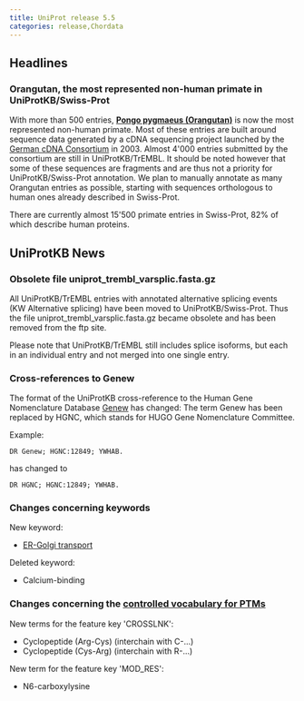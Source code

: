 ```yaml
---
title: UniProt release 5.5
categories: release,Chordata
---
```


## Headlines

### Orangutan, the most represented non-human primate in UniProtKB/Swiss-Prot

With more than 500 entries, [**Pongo pygmaeus (Orangutan)**](http://www.uniprot.org/taxonomy/9600) is now the most represented non-human primate. Most of these entries are built around sequence data generated by a cDNA sequencing project launched by the [German cDNA Consortium](http://mips.gsf.de/proj/cdna/Sites/PP_cDNA_Project.htm) in 2003. Almost 4'000 entries submitted by the consortium are still in UniProtKB/TrEMBL. It should be noted however that some of these sequences are fragments and are thus not a priority for UniProtKB/Swiss-Prot annotation. We plan to manually annotate as many Orangutan entries as possible, starting with sequences orthologous to human ones already described in Swiss-Prot.

There are currently almost 15'500 primate entries in Swiss-Prot, 82% of which describe human proteins.

  

## UniProtKB News

### Obsolete file uniprot\_trembl\_varsplic.fasta.gz

All UniProtKB/TrEMBL entries with annotated alternative splicing events (KW Alternative splicing) have been moved to UniProtKB/Swiss-Prot. Thus the file uniprot\_trembl\_varsplic.fasta.gz became obsolete and has been removed from the ftp site.

Please note that UniProtKB/TrEMBL still includes splice isoforms, but each in an individual entry and not merged into one single entry.

### Cross-references to Genew

The format of the UniProtKB cross-reference to the Human Gene Nomenclature Database [Genew](http://www.gene.ucl.ac.uk/cgi-bin/nomenclature/searchgenes.pl) has changed: The term Genew has been replaced by HGNC, which stands for HUGO Gene Nomenclature Committee.

Example:

    DR Genew; HGNC:12849; YWHAB.

has changed to

    DR HGNC; HGNC:12849; YWHAB.

### Changes concerning keywords

New keyword:

-   [ER-Golgi transport](http://www.uniprot.org/keywords/KW-0931)

Deleted keyword:

-   Calcium-binding

### Changes concerning the [controlled vocabulary for PTMs](https://ftp.uniprot.org/pub/databases/uniprot/current_release/knowledgebase/complete/docs/ptmlist)

New terms for the feature key 'CROSSLNK':

-   Cyclopeptide (Arg-Cys) (interchain with C-...)
-   Cyclopeptide (Cys-Arg) (interchain with R-...)

New term for the feature key 'MOD\_RES':

-   N6-carboxylysine
